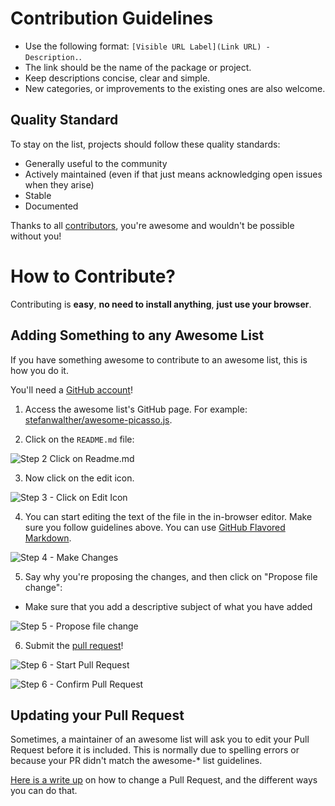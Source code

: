 # Contribution Guidelines

* Use the following format: `[Visible URL Label](Link URL) - Description.`.
* The link should be the name of the package or project.
* Keep descriptions concise, clear and simple.
* New categories, or improvements to the existing ones are also welcome.

## Quality Standard

To stay on the list, projects should follow these quality standards:

* Generally useful to the community
* Actively maintained (even if that just means acknowledging open issues when they arise)
* Stable
* Documented

Thanks to all [contributors](https://github.com/stefanwalther/awesome-picasso.js/graphs/contributors), you're awesome and wouldn't be possible without you!

# How to Contribute?

Contributing is **easy**, **no need to install anything**, **just use your browser**.

## Adding Something to any Awesome List

If you have something awesome to contribute to an awesome list, this is how you do it.

You'll need a [GitHub account](https://github.com/join)!

1. Access the awesome list's GitHub page. For example: [stefanwalther/awesome-picasso.js](https://github.com/stefanwalther/awesome-picasso.js).


2. Click on the `README.md` file:

![Step 2 Click on Readme.md](https://raw.githubusercontent.com/stefanwalther/awesome-picasso.js/master/media/how-to-contribute/step-2-readme.png)



3. Now click on the edit icon.

![Step 3 - Click on Edit Icon](https://raw.githubusercontent.com/stefanwalther/awesome-picasso.js/master/media/how-to-contribute/step-3-edit-icon.png)



4. You can start editing the text of the file in the in-browser editor. Make sure you follow guidelines above. You can use [GitHub Flavored Markdown](https://help.github.com/articles/github-flavored-markdown/). 

![Step 4 - Make Changes](https://raw.githubusercontent.com/stefanwalther/awesome-picasso.js/master/media/how-to-contribute/step-4-make-changes.png)



5. Say why you're proposing the changes, and then click on "Propose file change":

- Make sure that you add a descriptive subject of what you have added


![Step 5 - Propose file change](https://raw.githubusercontent.com/stefanwalther/awesome-picasso.js/master/media/how-to-contribute/step-5-propose-file-change.png)



6. Submit the [pull request](https://help.github.com/articles/about-pull-requests/)!

![Step 6 - Start Pull Request](https://raw.githubusercontent.com/stefanwalther/awesome-picasso.js/master/media/how-to-contribute/step-6-create-pull-request.png)  

![Step 6 - Confirm Pull Request](https://raw.githubusercontent.com/stefanwalther/awesome-picasso.js/master/media/how-to-contribute/step-6-create-pull-request-2.png)



## Updating your Pull Request

Sometimes, a maintainer of an awesome list will ask you to edit your Pull Request before it is included. This is normally due to spelling errors or because your PR didn't match the awesome-* list guidelines.

[Here is a write up](https://github.com/RichardLitt/knowledge/blob/master/github/amending-a-commit-guide.md) on how to change a Pull Request, and the different ways you can do that.
